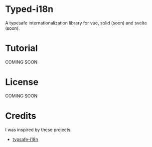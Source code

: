 # Typed-i18n

A typesafe internationalization library for vue, solid (soon) and svelte (soon).

# Tutorial
<!-- TODO -->

COMING SOON

# License
<!-- TODO -->
COMING SOON

# Credits

I was inspired by these projects:

- [typsafe-i18n](https://github.com/ivanhofer/typesafe-i18n)
